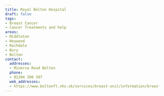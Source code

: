 ```yaml
---
title: Royal Bolton Hospital
draft: false
tags:
- Breast Cancer
- Cancer Treatments and help
areas:
- Middleton
- Heywood
- Rochdale
- Bury
- Bolton
contact:
  addresses:
  - Minerva Road Bolton
  phone:
  - 01204 390 397
  web_addresses:
  - https://www.boltonft.nhs.uk/services/breast-unit/information/breast-screening-services/
---
```


